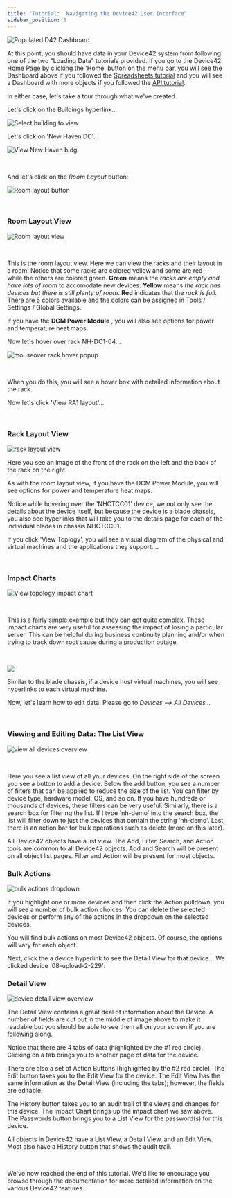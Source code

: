 ```yaml
---
title: "Tutorial:  Navigating the Device42 User Interface"
sidebar_position: 3
---
```


![Populated D42 Dashboard](/assets/images/d42_dashboard_v15.png)

At this point, you should have data in your Device42 system from following one of the two "Loading Data" tutorials provided. If you go to the Device42 Home Page by clicking the 'Home' button on the menu bar, you will see the Dashboard above if you followed the [Spreadsheets tutorial](getstarted/tutorials/device42-tutorial.md) and you will see a Dashboard with more objects if you followed the [API tutorial](getstarted/tutorials/tutorial-loading-data-using-the-api.md).

In either case, let's take a tour through what we've created.

Let's click on the Buildings hyperlink...

![Select building to view](/assets/images/select_building_to_view_long.png)

Let's click on 'New Haven DC'...

![View New Haven bldg](/assets/images/view_bldg_new_haven.png)

 

And let's click on the _Room Layout_ button:

![Room layout button](/assets/images/view_room_layout.png)

 

### Room Layout View

![Room layout view](/assets/images/room_layout_view.png)

 

This is the room layout view. Here we can view the racks and their layout in a room. Notice that some racks are colored yellow and some are red -- while the others are colored green. **Green** means the _racks are empty and have lots of room_ to accomodate new devices. **Yellow** means _the rack has devices but there is still plenty of room_. **Red** indicates that the _rack is full_. There are 5 colors available and the colors can be assigned in Tools / Settings / Global Settings.

If you have the **DCM Power Module** , you will also see options for power and temperature heat maps.

Now let's hover over rack NH-DC1-04...

![mouseover rack hover popup](/assets/images/mouse_hover_over_rack.png)

 

When you do this, you will see a hover box with detailed information about the rack.

Now let's click 'View RA1 layout'...

 

### Rack Layout View

![rack layout view](/assets/images/rack_layout_view.png)

Here you see an image of the front of the rack on the left and the back of the rack on the right.

As with the room layout view, if you have the DCM Power Module, you will see options for power and temperature heat maps.

Notice while hovering over the 'NHCTCC01' device, we not only see the details about the device itself, but because the device is a blade chassis, you also see hyperlinks that will take you to the details page for each of the individual blades in chassis NHCTCC01.

If you click 'View Toplogy', you will see a visual diagram of the physical and virtual machines and the applications they support....

 

### Impact Charts

![View topology impact chart](/assets/images/impact_chart_topology_view.png)

 

This is a fairly simple example but they can get quite complex. These impact charts are very useful for assessing the impact of losing a particular server. This can be helpful during business continuity planning and/or when trying to track down root cause during a production outage.

 

![](/assets/images/wpid3603-media_1375389640738.png)

Similar to the blade chassis, if a device host virtual machines, you will see hyperlinks to each virtual machine.

Now, let's learn how to edit data. Please go to _Devices --> All Devices..._

 

### Viewing and Editing Data: The List View

![view all devices overview](/assets/images/view_all_devices.png)

 

Here you see a list view of all your devices. On the right side of the screen you see a button to add a device. Below the add button, you see a number of filters that can be applied to reduce the size of the list. You can filter by device type, hardware model, OS, and so on. If you have hundreds or thousands of devices, these filters can be very useful. Similarly, there is a search box for filtering the list. If I type 'nh-demo' into the search box, the list will filter down to just the devices that contain the string 'nh-demo'. Last, there is an action bar for bulk operations such as delete (more on this later).

All Device42 objects have a list view. The Add, Filter, Search, and Action tools are common to all Device42 objects. Add and Search will be present on all object list pages. Filter and Action will be present for most objects.

### Bulk Actions

![bulk actions dropdown](/assets/images/bulk_actions_dropdown.png)

If you highlight one or more devices and then click the Action pulldown, you will see a number of bulk action choices. You can delete the selected devices or perform any of the actions in the dropdown on the selected devices.

You will find bulk actions on most Device42 objects. Of course, the options will vary for each object.

Next, click the a device hyperlink to see the Detail View for that device... We clicked device '08-upload-2-229':

### Detail View

![device detail view overview](/assets/images/detail_view_overview.png)

The Detail View contains a great deal of information about the Device. A number of fields are cut out in the middle of image above to make it readable but you should be able to see them all on your screen if you are following along.

Notice that there are 4 tabs of data (highlighted by the #1 red circle). Clicking on a tab brings you to another page of data for the device.

There are also a set of Action Buttons (highlighted by the #2 red circle). The Edit button takes you to the Edit View for the device. The Edit View has the same information as the Detail View (including the tabs); however, the fields are editable.

The History button takes you to an audit trail of the views and changes for this device. The Impact Chart brings up the impact chart we saw above. The Passwords button brings you to a List View for the password(s) for this device.

All objects in Device42 have a List View, a Detail View, and an Edit View. Most also have a History button that shows the audit trail.

 

We've now reached the end of this tutorial. We'd like to encourage you browse through the documentation for more detailed information on the various Device42 features.
